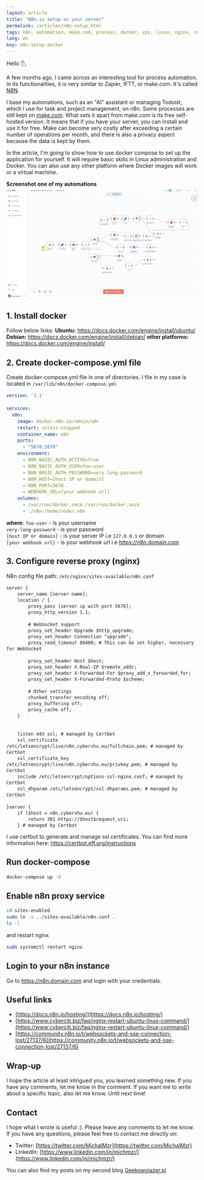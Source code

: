 ```yaml
---
layout: article
title: "N8n.io setup on your server"
permalink: /articles/n8n-setup.html
tags: n8n, automation, make.com, process, docker, vps, linux, nginx, reverse-proxy, docker-compose
lang: en
key: n8n-setup-docker
---
```


Hello ✋,

A few months ago, I came across an interesting tool for process automation. In its functionalities, it is very similar to Zapier, IFTT, or make.com. It's called [N8N](https://n8n.io/).

I base my automations, such as an "AI" assistant or managing Todoist, which I use for task and project management, on n8n. Some processes are still kept on [make.com](https://www.make.com/en). What sets it apart from make.com is its free self-hosted version. It means that if you have your server, you can install and use it for free. Make can become very costly after exceeding a certain number of operations per month, and there is also a privacy aspect because the data is kept by them.

In the article, I'm going to show how to use docker compose to set up the application for yourself. It will require basic skills in Linux administration and Docker. You can also use any other platform where Docker images will work or a virtual machine.

**Screenshot one of my automations**
![](../assets/images/posts/n8n-setup/n8n_scenario_screnshot.png)


## 1. Install docker
Follow below links:
**Ubuntu:** https://docs.docker.com/engine/install/ubuntu/
**Debian:** https://docs.docker.com/engine/install/debian/
**other platforms:** https://docs.docker.com/engine/install/

## 2. Create docker-compose.yml file
Create docker-compose.yml file in one of directories.
I file in my case is located in `/var/lib/n8n/docker-compose.yml`

```yaml
version: '3.1'

services:
  n8n:
    image: docker.n8n.io/n8nio/n8n
    restart: unless-stopped
    container_name: n8n
    ports:
      - "5678:5678"
    environment:
      - N8N_BASIC_AUTH_ACTIVE=true
      - N8N_BASIC_AUTH_USER=foo-user
      - N8N_BASIC_AUTH_PASSWORD=very-long-password
      - N8N_HOST=[host IP or domain]
      - N8N_PORT=5678
      - WEBHOOK_URL=[your webhook url]
    volumes:
      - /var/run/docker.sock:/var/run/docker.sock
      - ./n8n:/home/node/.n8n
```

**where**:
`foo-user` - is your username <br/>
`very-long-password` - is your password<br/>
`[host IP or domain]` - is your server IP i.e `127.0.0.1` or domain <br/>
`[your webhook url]` - is your webhook url i.e https://n8n.domain.com <br/>

## 3. Configure reverse proxy (nginx)
N8n config file path: `/etc/nginx/sites-available/n8n.conf`

```nginx
server {
    server_name [server name];
    location / {
        proxy_pass [server ip with port 5678];
        proxy_http_version 1.1;

        # WebSocket support
        proxy_set_header Upgrade $http_upgrade;
        proxy_set_header Connection "upgrade";
        proxy_read_timeout 86400; # This can be set higher, necessary for WebSocket

        proxy_set_header Host $host;
        proxy_set_header X-Real-IP $remote_addr;
        proxy_set_header X-Forwarded-For $proxy_add_x_forwarded_for;
        proxy_set_header X-Forwarded-Proto $scheme;

        # Other settings
        chunked_transfer_encoding off;
        proxy_buffering off;
        proxy_cache off;
    }


    listen 443 ssl; # managed by Certbot
    ssl_certificate /etc/letsencrypt/live/n8n.cybershu.eu/fullchain.pem; # managed by Certbot
    ssl_certificate_key /etc/letsencrypt/live/n8n.cybershu.eu/privkey.pem; # managed by Certbot
    include /etc/letsencrypt/options-ssl-nginx.conf; # managed by Certbot
    ssl_dhparam /etc/letsencrypt/ssl-dhparams.pem; # managed by Certbot

}server {
    if ($host = n8n.cybershu.eu) {
        return 301 https://$host$request_uri;
    } # managed by Certbot
```

I use certbot to generate and manage ssl certificates. You can find more information here: https://certbot.eff.org/instructions

## Run docker-compose
```bash
docker-compose up -d
```

## Enable n8n proxy service
```bash
cd sites-enabled
sudo ln -s ../sites-available/n8n.conf .
ls -l
```

and restart nginx
```bash
sudo systemctl restart nginx
```

## Login to your n8n instance
Go to https://n8n.domain.com and login with your credentials.

## Useful links
- [https://docs.n8n.io/hosting/](https://docs.n8n.io/hosting/)
- [https://www.cyberciti.biz/faq/nginx-restart-ubuntu-linux-command/](https://www.cyberciti.biz/faq/nginx-restart-ubuntu-linux-command/)
- [https://community.n8n.io/t/websockets-and-sse-connection-lost/27137/6](https://community.n8n.io/t/websockets-and-sse-connection-lost/27137/6)
## Wrap-up

I hope the article at least intrigued you, you learned something new. If you have any comments, let me know in the comment. If you want me to write about a specific topic, also let me know. Until next time!


## Contact
I hope what I wrote is useful :). Please leave any comments to let me know. If you have any questions, please feel free to contact me directly on:
- Twitter: [https://twitter.com/MichalMzr](https://twitter.com/MichalMzr)
- LinkedIn: [https://www.linkedin.com/in/michmzr/](https://www.linkedin.com/in/michmzr/)

You can also find my posts on my second blog [Geekowojażer.pl](https://www.geekowojazer.pl/)
